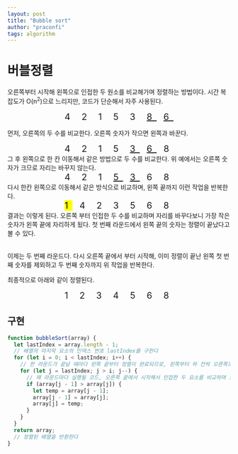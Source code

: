 ```yaml
---
layout: post
title: "Bubble sort"
author: "praconfi"
tags: algorithm
---
```


# 버블정렬

오른쪽부터 시작해 왼쪽으로 인접한 두 원소를 비교해가며 정렬하는 방법이다. 시간 복잡도가 O(n<sup>2</sup>)으로 느리지만, 코드가 단순해서 자주 사용된다.

  <div align="center" style="font-size:20px; text-align:center; letter-spacing:10px;">4 2 1 5 3 <U>8</U> <U>6</U></div>

먼저, 오른쪽의 두 수를 비교한다. 오른쪽 숫자가 작으면 왼쪽과 바꾼다.

  <div align="center" style="font-size:20px; text-align:center; letter-spacing:10px;">4 2 1 5 <U>3</U> <U>6</U> 8</div>
그 후 왼쪽으로 한 칸 이동해서 같은 방법으로 두 수를 비교한다. 위 예에서는 오른쪽 숫자가 크므로 자리는 바꾸지 않는다.
  <div align="center" style="font-size:20px; text-align:center; letter-spacing:10px;">4 2 1 <U>5</U> <U>3</U> 6 8</div>
다시 한칸 왼쪽으로 이동해서 같은 방식으로 비교하며, 왼쪽 끝까지 이런 작업을 반복한다.

  <div align="center" style="font-size:20px; text-align:center; letter-spacing:10px;"><mark>1</mark> 4 2 3 5 6 8</div>
  결과는 이렇게 된다. 오른쪽 부터 인접한 두 수를 비교하며 자리를 바꾸다보니 가장 작은 숫자가 왼쪽 끝에 자리하게 됬다. 첫 번째 라운드에서 왼쪽 끝의 숫자는 정렬이 끝났다고 볼 수 있다.<br><br>

이제는 두 번째 라운드다. 다시 오른쪽 끝에서 부터 시작해, 이미 정렬이 끝난 왼쪽 첫 번째 숫자를 제외하고 두 번째 숫자까지 위 작업을 반복한다.

최종적으로 아래와 같이 정렬된다.

  <div align="center" style="font-size:20px; text-align:center; letter-spacing:10px;">1 2 3 4 5 6 8</div>

## 구현

```js
function bubbleSort(array) {
  let lastIndex = array.length - 1;
  // 배열의 마지막 요소의 인덱스 번호 lastIndex를 구한다
  for (let i = 0; i < lastIndex; i++) {
    // 한 라운드가 끝날 때마다 왼쪽 끝부터 정렬이 완료되므로, 왼쪽부터 하 칸씩 오른쪽으로 옮기며 비교 대상에서 제외하기 위한 코드
    for (let j = lastIndex; j > i; j--) {
      // 매 라운드마다 실행될 코드, 오른쪽 끝에서 시작해서 인접한 두 요소를 비교하며 오른쪽 숫자가 작으면 자리를 바꾼다
      if (array[j - 1] > array[j]) {
        let temp = array[j - 1];
        array[j - 1] = array[j];
        array[j] = temp;
      }
    }
  }
  return array;
  // 정렬된 배열을 반환한다
}
```
